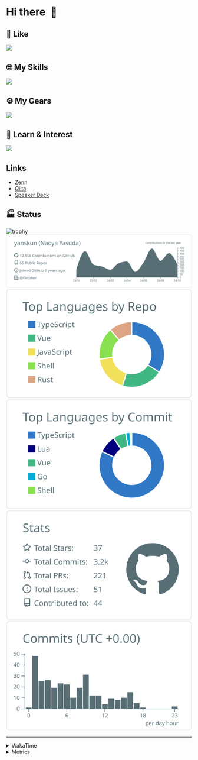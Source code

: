 # Hi there&nbsp; :wave:

## 💌 Like
<img src="https://go-skill-icons.vercel.app/api/icons?i=github" />

## 🤓 My Skills
<img src="https://go-skill-icons.vercel.app/api/icons?i=js,ts,vue,nuxtjs,react,nextjs,go,lua,git" />

## ⚙️ My Gears
<img src="https://go-skill-icons.vercel.app/api/icons?i=neovim,vscode,githubcopilot,alacritty,tmux" />

## 📖 Learn & Interest
<img src="https://go-skill-icons.vercel.app/api/icons?i=rust,deno,css,zig,playwright,githubactions,storybook,netlify,eslint" />

## Links
- [Zenn](https://zenn.dev/yanskun)
- [Qiita](https://qiita.com/yanskun)
- [Speaker Deck](https://speakerdeck.com/yanskun)

<!-- https://github.com/ryo-ma/github-profile-trophy -->

## 🏭 Status

<img src="https://github-profile-trophy.vercel.app/?username=yanskun&theme=onedark&row=1" alt="trophy">

<!-- https://github.com/vn7n24fzkq/github-profile-summary-cards -->
<picture>
  <source media="(prefers-color-scheme: dark)" srcset="https://raw.githubusercontent.com/yanskun/yanskun/master/profile-summary-card-output/nord_dark/0-profile-details.svg">
 <img src="https://raw.githubusercontent.com/yanskun/yanskun/master/profile-summary-card-output/default/0-profile-details.svg">
</picture>
<br>
<picture>
  <source media="(prefers-color-scheme: dark)" srcset="https://raw.githubusercontent.com/yanskun/yanskun/master/profile-summary-card-output/nord_dark/1-repos-per-language.svg">
 <img src="https://raw.githubusercontent.com/yanskun/yanskun/master/profile-summary-card-output/default/1-repos-per-language.svg">
</picture>
<picture>
  <source media="(prefers-color-scheme: dark)" srcset="https://raw.githubusercontent.com/yanskun/yanskun/master/profile-summary-card-output/nord_dark/2-most-commit-language.svg">
 <img src="https://raw.githubusercontent.com/yanskun/yanskun/master/profile-summary-card-output/default/2-most-commit-language.svg">
</picture>
<br>
<picture>
  <source media="(prefers-color-scheme: dark)" srcset="https://raw.githubusercontent.com/yanskun/yanskun/master/profile-summary-card-output/nord_dark/3-stats.svg">
 <img src="https://raw.githubusercontent.com/yanskun/yanskun/master/profile-summary-card-output/default/3-stats.svg">
</picture>
<picture>
  <source media="(prefers-color-scheme: dark)" srcset="https://raw.githubusercontent.com/yanskun/yanskun/master/profile-summary-card-output/nord_dark/4-productive-time.svg">
 <img src="https://raw.githubusercontent.com/yanskun/yanskun/master/profile-summary-card-output/default/4-productive-time.svg">
</picture>

---

<details>
  <summary>WakaTime</summary>
<!--START_SECTION:waka-->
![Code Time](http://img.shields.io/badge/Code%20Time-1%2C393%20hrs%2051%20mins-blue)

**🐱 My GitHub Data** 

> 📦 139.9 kB Used in GitHub's Storage 
 > 
> 🏆 2,528 Contributions in the Year 2024
 > 
> 💼 Opted to Hire
 > 
> 📜 121 Public Repositories 
 > 
> 🔑 4 Private Repositories 
 > 
**I'm an Early 🐤** 

```text
🌞 Morning                5320 commits        ███░░░░░░░░░░░░░░░░░░░░░░   13.95 % 
🌆 Daytime                20407 commits       █████████████░░░░░░░░░░░░   53.51 % 
🌃 Evening                9093 commits        ██████░░░░░░░░░░░░░░░░░░░   23.84 % 
🌙 Night                  3320 commits        ██░░░░░░░░░░░░░░░░░░░░░░░   08.70 % 
```
📅 **I'm Most Productive on Tuesday** 

```text
Monday                   5241 commits        ███░░░░░░░░░░░░░░░░░░░░░░   13.74 % 
Tuesday                  8131 commits        █████░░░░░░░░░░░░░░░░░░░░   21.32 % 
Wednesday                7025 commits        █████░░░░░░░░░░░░░░░░░░░░   18.42 % 
Thursday                 7404 commits        █████░░░░░░░░░░░░░░░░░░░░   19.41 % 
Friday                   5618 commits        ████░░░░░░░░░░░░░░░░░░░░░   14.73 % 
Saturday                 1984 commits        █░░░░░░░░░░░░░░░░░░░░░░░░   05.20 % 
Sunday                   2737 commits        ██░░░░░░░░░░░░░░░░░░░░░░░   07.18 % 
```


📊 **This Week I Spent My Time On** 

```text
🕑︎ Time Zone: Asia/Tokyo

💬 Programming Languages: 
TypeScript               17 hrs 57 mins      ████████████████░░░░░░░░░   62.40 % 
JSON                     3 hrs 17 mins       ███░░░░░░░░░░░░░░░░░░░░░░   11.45 % 
JavaScript               1 hr 24 mins        █░░░░░░░░░░░░░░░░░░░░░░░░   04.90 % 
Markdown                 1 hr 22 mins        █░░░░░░░░░░░░░░░░░░░░░░░░   04.80 % 
Other                    1 hr 15 mins        █░░░░░░░░░░░░░░░░░░░░░░░░   04.40 % 

🔥 Editors: 
Neovim                   28 hrs 5 mins       ████████████████████████░   97.59 % 
VS Code                  41 mins             █░░░░░░░░░░░░░░░░░░░░░░░░   02.41 % 

💻 Operating System: 
Mac                      28 hrs 46 mins      █████████████████████████   100.00 % 
```


 Last Updated on 18/10/2024 06:13:42 UTC
<!--END_SECTION:waka-->
</details>

<details>
  <summary>Metrics</summary>
  <img src="https://github.com/yanskun/yanskun/blob/main/github-metrics.svg" alt="Metrics">
</details>
